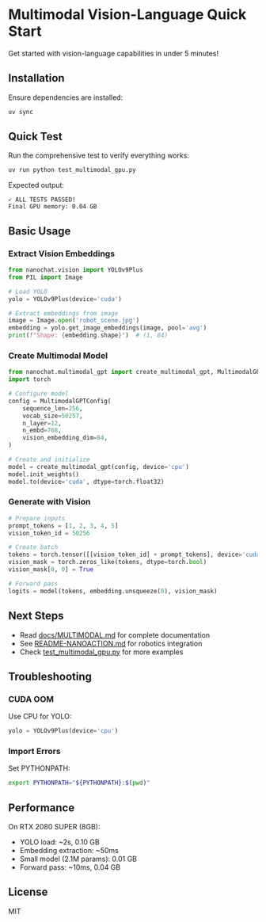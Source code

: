 # Multimodal Vision-Language Quick Start

Get started with vision-language capabilities in under 5 minutes!

## Installation

Ensure dependencies are installed:

```bash
uv sync
```

## Quick Test

Run the comprehensive test to verify everything works:

```bash
uv run python test_multimodal_gpu.py
```

Expected output:

```text
✓ ALL TESTS PASSED!
Final GPU memory: 0.04 GB
```

## Basic Usage

### Extract Vision Embeddings

```python
from nanochat.vision import YOLOv9Plus
from PIL import Image

# Load YOLO
yolo = YOLOv9Plus(device='cuda')

# Extract embeddings from image
image = Image.open('robot_scene.jpg')
embedding = yolo.get_image_embeddings(image, pool='avg')
print(f"Shape: {embedding.shape}")  # (1, 84)
```

### Create Multimodal Model

```python
from nanochat.multimodal_gpt import create_multimodal_gpt, MultimodalGPTConfig
import torch

# Configure model
config = MultimodalGPTConfig(
    sequence_len=256,
    vocab_size=50257,
    n_layer=12,
    n_embd=768,
    vision_embedding_dim=84,
)

# Create and initialize
model = create_multimodal_gpt(config, device='cpu')
model.init_weights()
model.to(device='cuda', dtype=torch.float32)
```

### Generate with Vision

```python
# Prepare inputs
prompt_tokens = [1, 2, 3, 4, 5]
vision_token_id = 50256

# Create batch
tokens = torch.tensor([[vision_token_id] + prompt_tokens], device='cuda')
vision_mask = torch.zeros_like(tokens, dtype=torch.bool)
vision_mask[0, 0] = True

# Forward pass
logits = model(tokens, embedding.unsqueeze(0), vision_mask)
```

## Next Steps

- Read [docs/MULTIMODAL.md](docs/MULTIMODAL.md) for complete documentation
- See [README-NANOACTION.md](README-NANOACTION.md) for robotics integration
- Check [test_multimodal_gpu.py](test_multimodal_gpu.py) for more examples

## Troubleshooting

### CUDA OOM

Use CPU for YOLO:

```python
yolo = YOLOv9Plus(device='cpu')
```

### Import Errors

Set PYTHONPATH:

```bash
export PYTHONPATH="${PYTHONPATH}:$(pwd)"
```

## Performance

On RTX 2080 SUPER (8GB):

- YOLO load: ~2s, 0.10 GB
- Embedding extraction: ~50ms
- Small model (2.1M params): 0.01 GB
- Forward pass: ~10ms, 0.04 GB

## License

MIT
